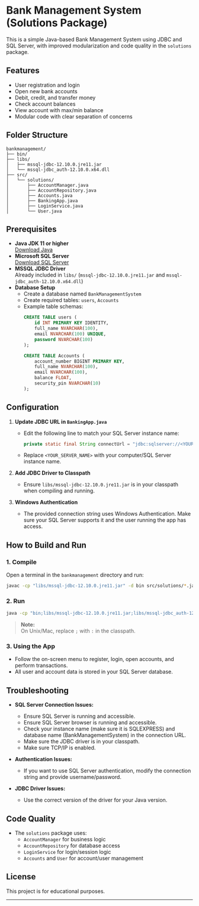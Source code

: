 # Bank Management System (Solutions Package)

This is a simple Java-based Bank Management System using JDBC and SQL Server, with improved modularization and code quality in the `solutions` package.

## Features

- User registration and login
- Open new bank accounts
- Debit, credit, and transfer money
- Check account balances
- View account with max/min balance
- Modular code with clear separation of concerns

## Folder Structure

```
bankmanagement/
├── bin/
├── libs/
│   ├── mssql-jdbc-12.10.0.jre11.jar
│   └── mssql-jdbc_auth-12.10.0.x64.dll
├── src/
│   └── solutions/
│       ├── AccountManager.java
│       ├── AccountRepository.java
│       ├── Accounts.java
│       ├── BankingApp.java
│       ├── LoginService.java
│       └── User.java
```

## Prerequisites

- **Java JDK 11 or higher**  
  [Download Java](https://adoptium.net/)
- **Microsoft SQL Server**  
  [Download SQL Server](https://www.microsoft.com/en-us/sql-server/sql-server-downloads)
- **MSSQL JDBC Driver**  
  Already included in `libs/` (`mssql-jdbc-12.10.0.jre11.jar` and `mssql-jdbc_auth-12.10.0.x64.dll`)
- **Database Setup**  
  - Create a database named `BankManagementSystem`
  - Create required tables: `users`, `Accounts`
  - Example table schemas:
    ```sql
    CREATE TABLE users (
        id INT PRIMARY KEY IDENTITY,
        full_name NVARCHAR(100),
        email NVARCHAR(100) UNIQUE,
        password NVARCHAR(100)
    );

    CREATE TABLE Accounts (
        account_number BIGINT PRIMARY KEY,
        full_name NVARCHAR(100),
        email NVARCHAR(100),
        balance FLOAT,
        security_pin NVARCHAR(10)
    );
    ```

## Configuration

1. **Update JDBC URL in `BankingApp.java`**
   - Edit the following line to match your SQL Server instance name:
     ```java
     private static final String connectUrl = "jdbc:sqlserver://<YOUR_SERVER_NAME>\\SQLEXPRESS;DatabaseName=BankManagementSystem;IntegratedSecurity=true;encrypt=true;trustServerCertificate=true";
     ```
   - Replace `<YOUR_SERVER_NAME>` with your computer/SQL Server instance name.

2. **Add JDBC Driver to Classpath**
   - Ensure `libs/mssql-jdbc-12.10.0.jre11.jar` is in your classpath when compiling and running.

3. **Windows Authentication**
   - The provided connection string uses Windows Authentication. Make sure your SQL Server supports it and the user running the app has access.

## How to Build and Run

### 1. Compile

Open a terminal in the `bankmanagement` directory and run:

```sh
javac -cp "libs/mssql-jdbc-12.10.0.jre11.jar" -d bin src/solutions/*.java
```

### 2. Run

```sh
java -cp "bin;libs/mssql-jdbc-12.10.0.jre11.jar;libs/mssql-jdbc_auth-12.10.0.x64.dll" solutions.BankingApp
```

> **Note:**  
> On Unix/Mac, replace `;` with `:` in the classpath.

### 3. Using the App

- Follow the on-screen menu to register, login, open accounts, and perform transactions.
- All user and account data is stored in your SQL Server database.

## Troubleshooting

- **SQL Server Connection Issues:**  
  - Ensure SQL Server is running and accessible.
  - Ensure SQL Server browser is running and accessible.
  - Check your instance name (make sure it is SQLEXPRESS) and database name (BankManagementSystem) in the connection URL.
  - Make sure the JDBC driver is in your classpath.
  - Make sure TCP/IP is enabled.

- **Authentication Issues:**  
  - If you want to use SQL Server authentication, modify the connection string and provide username/password.

- **JDBC Driver Issues:**  
  - Use the correct version of the driver for your Java version.

## Code Quality

- The `solutions` package uses:
  - `AccountManager` for business logic
  - `AccountRepository` for database access
  - `LoginService` for login/session logic
  - `Accounts` and `User` for account/user management

## License

This project is for educational purposes.

---
